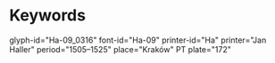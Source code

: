 # Keywords
glyph-id="Ha-09_0316"
font-id="Ha-09"
printer-id="Ha"
printer="Jan Haller"
period="1505–1525"
place="Kraków"
PT plate="172"
